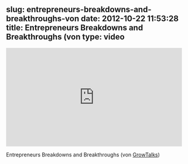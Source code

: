 slug: entrepreneurs-breakdowns-and-breakthroughs-von
date: 2012-10-22 11:53:28
title: Entrepreneurs Breakdowns and Breakthroughs (von 
type: video
---

<iframe width="480" height="270" src="http://www.youtube.com/embed/zq4_Uf1jQE8?fs=1&feature=oembed" frameborder="0" allowfullscreen></iframe>

Entrepreneurs Breakdowns and Breakthroughs (von [GrowTalks](http://www.youtube.com/watch?v=zq4_Uf1jQE8&feature=player_embedded))
